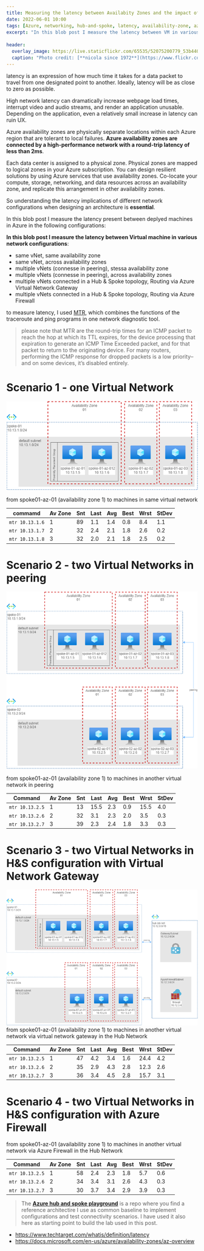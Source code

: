 ```yaml
---
title: Measuring the latency between Availabity Zones and the impact of an Azure Firewall in between
date: 2022-06-01 10:00
tags: [Azure, networking, hub-and-spoke, latency, availability-zone, azure firewall]
excerpt: "In this blob post I measure the latency between VM in various network configurations"

header:
  overlay_image: https://live.staticflickr.com/65535/52075200779_53b4400eae_h.jpg
  caption: "Photo credit: [**nicola since 1972**](https://www.flickr.com/photos/15216811@N06/52075200779)"
---
```


latency is an expression of how much time it takes for a data packet to travel from one designated point to another. Ideally, latency will be as close to zero as possible.

High network latency can dramatically increase webpage load times, interrupt video and audio streams, and render an application unusable. Depending on the application, even a relatively small increase in latency can ruin UX.

Azure availability zones are physically separate locations within each Azure region that are tolerant to local failures. **Azure availability zones are connected by a high-performance network with a round-trip latency of less than 2ms**. 

Each data center is assigned to a physical zone. Physical zones are mapped to logical zones in your Azure subscription. You can design resilient solutions by using Azure services that use availability zones. Co-locate your compute, storage, networking, and data resources across an availability zone, and replicate this arrangement in other availability zones.

So understanding the latency implications of different network configurations when designing an architecture is **essential**.

In this blob post I measure the latency present between deplyed machines in Azure in the following configurations:

**In this blob post I measure the latency between Virtual machine in various network configurations**:

* same vNet, same availability zone
* same vNet, across availability zones
* multiple vNets (connesse in peering), stessa availability zone
* multiple vNets (connesse in peering), across availability zones
* multiple vNets connected in a Hub & Spoke topology, Routing via Azure Virtual Network Gateway
* multiple vNets connected in a Hub & Spoke topology, Routing via Azure Firewall


to measure latency, I used [MTR](https://en.wikipedia.org/wiki/MTR_(software)), which combines the functions of the traceroute and ping programs in one network diagnostic tool.

> please note that MTR are the round-trip times for an ICMP packet to reach the hop at which its TTL expires, for the device processing that expiration to generate an ICMP Time Exceeded packet, and for that packet to return to the originating device. For many routers, performing the ICMP response for dropped packets is a low priority–and on some devices, it’s disabled entirely.





# Scenario 1 - one Virtual Network

![](../assets/post/2022/latency-scenario-1.png)

from spoke01-az-01 (availability zone 1) to machines in same virtual network

| commamd | Av Zone |  Snt |  Last |  Avg | Best | Wrst | StDev
|---|--------|------|-------|------|------|------|------|
`mtr 10.13.1.6`| 1  |  89  |  1.1 |  1.4 |  0.8 |  8.4 |  1.1
`mtr 10.13.1.7`| 2  |  32  |  2.4 |  2.1 |  1.8 |  2.6 |  0.2
`mtr 10.13.1.8` | 3  |  32  |  2.0 |  2.1 |  1.8 |  2.5 |  0.2

# Scenario 2 - two Virtual Networks in peering

![](../assets/post/2022/latency-scenario-2.png)

from spoke01-az-01 (availability zone 1) to machines in another virtual network in peering

| Command | Av Zone |  Snt |  Last |  Avg | Best | Wrst | StDev
|---|--------|------|-------|------|------|------|------|
| `mtr 10.13.2.5` | 1 |  13 |  15.5 |  2.3 |  0.9 | 15.5 |  4.0 |
| `mtr 10.13.2.6` | 2  |  32 |   3.1 |  2.3 |  2.0 |  3.5 |  0.3|
| `mtr 10.13.2.7` | 3  |  39 |   2.3 |  2.4 |  1.8 |  3.3 |  0.3|

# Scenario 3 - two Virtual Networks in H&S configuration with Virtual Network Gateway

![](../assets/post/2022/latency-scenario-3-4.png)
from spoke01-az-01 (availability zone 1) to machines in another virtual network via virtual network gateway in the Hub Network

| Command | Av Zone |  Snt |  Last |  Avg | Best | Wrst | StDev
|---|--------|------|-------|------|------|------|------|
| `mtr 10.13.2.5` | 1  |  47 |   4.2 |  3.4 |  1.6 | 24.4 |  4.2 |
| `mtr 10.13.2.6` | 2  |  35 |   2.9 |  4.3 |  2.8 | 12.3 |  2.6 |
| `mtr 10.13.2.7` | 3  |  36 |   3.4 |  4.5 |  2.8 | 15.7 |  3.1 |

# Scenario 4 - two Virtual Networks in H&S configuration with Azure Firewall

from spoke01-az-01 (availability zone 1) to machines in another virtual network via Azure Firewall in the Hub Network

| Command | Av Zone |  Snt |  Last |  Avg | Best | Wrst | StDev |
|---|--------|------|-------|------|------|------|------|
| `mtr 10.13.2.5` | 1  |  58   | 2.4  | 2.3  | 1.8  | 5.7  | 0.6 |
| `mtr 10.13.2.6` | 2  |  34   | 3.4  | 3.1  | 2.6  | 4.3  | 0.3 |
| `mtr 10.13.2.7` | 3  |  30   | 3.7  | 3.4  | 2.9  | 3.9  | 0.3 |


> The [**Azure hub and spoke playground**](https://github.com/nicolgit/hub-and-spoke-playground) is a repo where you find a reference architectire I use as common baseline to implement configurations and test connectivity scenarios. I have used it also here as starting point to build the lab used in this post.

* <https://www.techtarget.com/whatis/definition/latency>
* <https://docs.microsoft.com/en-us/azure/availability-zones/az-overview>



